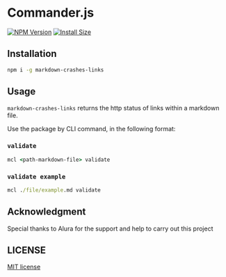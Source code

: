 # Commander.js

[![NPM Version](http://img.shields.io/npm/v/markdown-crashes-links.svg?style=flat)](https://www.npmjs.org/package/markdown-crashes-links)
[![Install Size](https://packagephobia.now.sh/badge?p=markdown-crashes-links)](https://packagephobia.now.sh/result?p=markdown-crashes-links)

## Installation

```sh
npm i -g markdown-crashes-links
```

## Usage

`markdown-crashes-links` returns the http status of links within a markdown file.

Use the package by CLI command, in the following format:

### `validate`

```cmd
mcl <path-markdown-file> validate
```

### `validate example`

```cmd
mcl ./file/example.md validate
```

## Acknowledgment

Special thanks to Alura for the support and help to carry out this project

## LICENSE

[MIT license](https://opensource.org/licenses/MIT)
